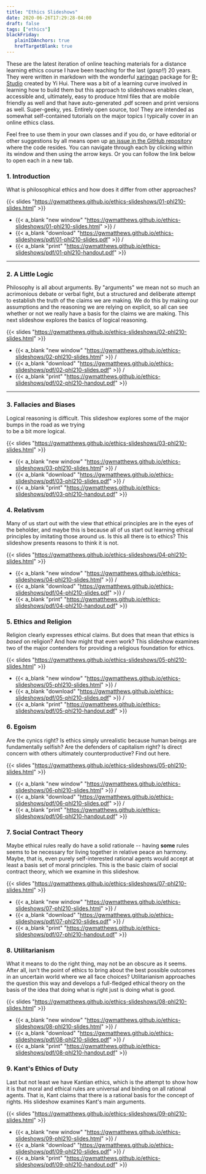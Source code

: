 ```yaml
---
title: "Ethics Slideshows"
date: 2020-06-26T17:29:28-04:00
draft: false
tags: ["ethics"]
blackFriday: 
   plainIDAnchors: true
   hrefTargetBlank: true
---
```


These are the latest iteration of online teaching materials for a distance learning ethics course I have been teaching for the last (*gasp!!*) 20 years. <!--more--> They were written in markdown with the wonderful [xaringan](https://github.com/yihui/xaringan) package for [R-Studio](https://rstudio.com/) created by Yi Hui. There was a bit of a learning curve involved in learning how to build them but this approach to slideshows enables clean, accessible and, ultimately, easy to produce html files that are mobile friendly as well and that have auto-generated .pdf screen and print versions as well. Super-geeky, yes. Entirely open source, too! They are intended as somewhat self-contained tutorials on the major topics I typically cover in an online ethics class. 

Feel free to use them in your own classes and if you do, or have editorial or other suggestions by all means open up [an issue in the GitHub repository](https://github.com/gwmatthews/ethics-slideshows/issues) where the code resides. You can navigate through each by clicking within its window and then using the arrow keys. Or you can follow the link below to open each in a new tab.

### 1. Introduction

What is philosophical ethics and how does it differ from other approaches? 

{{< slides "https://gwmatthews.github.io/ethics-slideshows/01-phl210-slides.html"  >}}


- {{< a_blank  "new window" "https://gwmatthews.github.io/ethics-slideshows/01-phl210-slides.html"  >}} /
- {{< a_blank  "download" "https://gwmatthews.github.io/ethics-slideshows/pdf/01-phl210-slides.pdf"  >}} /
- {{< a_blank  "print" "https://gwmatthews.github.io/ethics-slideshows/pdf/01-phl210-handout.pdf"  >}}

***


### 2. A Little Logic

Philosophy is all about arguments. By "arguments" we mean not so much an acrimonious debate or verbal fight, but a structured and deliberate attempt to establish the truth of the claims we are making. We do this by making our assumptions and the reasoning we are relying on explicit, so all can see whether or not we really have a basis for the claims we are making. This next slideshow explores the basics of logical reasoning.


{{< slides "https://gwmatthews.github.io/ethics-slideshows/02-phl210-slides.html"  >}}


- {{< a_blank  "new window" "https://gwmatthews.github.io/ethics-slideshows/02-phl210-slides.html"  >}} /
- {{< a_blank  "download" "https://gwmatthews.github.io/ethics-slideshows/pdf/02-phl210-slides.pdf"  >}} /
- {{< a_blank  "print" "https://gwmatthews.github.io/ethics-slideshows/pdf/02-phl210-handout.pdf"  >}}


***


### 3. Fallacies and Biases

Logical reasoning is difficult. This slideshow explores some of the major bumps in the road as we trying  
to be a bit more logical.

{{< slides "https://gwmatthews.github.io/ethics-slideshows/03-phl210-slides.html"  >}}


- {{< a_blank  "new window" "https://gwmatthews.github.io/ethics-slideshows/03-phl210-slides.html"  >}} /
- {{< a_blank  "download" "https://gwmatthews.github.io/ethics-slideshows/pdf/03-phl210-slides.pdf"  >}} /
- {{< a_blank  "print" "https://gwmatthews.github.io/ethics-slideshows/pdf/03-phl210-handout.pdf"  >}}


### 4. Relativsm

Many of us start out with the view that ethical principles are in the eyes of the beholder, and maybe this is because all of us start out learning ethical principles by imitating those around us. Is this all there is to ethics? This slideshow presents reasons to think it is not.


{{< slides "https://gwmatthews.github.io/ethics-slideshows/04-phl210-slides.html"  >}}


- {{< a_blank  "new window" "https://gwmatthews.github.io/ethics-slideshows/04-phl210-slides.html"  >}} / 
- {{< a_blank  "download" "https://gwmatthews.github.io/ethics-slideshows/pdf/04-phl210-slides.pdf"  >}} / 
- {{< a_blank  "print" "https://gwmatthews.github.io/ethics-slideshows/pdf/04-phl210-handout.pdf"  >}}


### 5. Ethics and Religion

Religion clearly expresses ethical claims. But does that mean that ethics is *based* on religion? And how might that even work? This slideshow examines two of the major contenders for providing a religious foundation for ethics.

{{< slides "https://gwmatthews.github.io/ethics-slideshows/05-phl210-slides.html"  >}}


- {{< a_blank  "new window" "https://gwmatthews.github.io/ethics-slideshows/05-phl210-slides.html"  >}} / 
- {{< a_blank  "download" "https://gwmatthews.github.io/ethics-slideshows/pdf/05-phl210-slides.pdf"  >}} / 
- {{< a_blank  "print" "https://gwmatthews.github.io/ethics-slideshows/pdf/05-phl210-handout.pdf"  >}}

### 6. Egoism

Are the cynics right? Is ethics simply unrealistic because human beings are fundamentally selfish? Are the defenders of capitalism right? Is direct concern with others ultimately counterproductive? Find out here.

{{< slides "https://gwmatthews.github.io/ethics-slideshows/05-phl210-slides.html"  >}}


- {{< a_blank  "new window" "https://gwmatthews.github.io/ethics-slideshows/06-phl210-slides.html"  >}} / 
- {{< a_blank  "download" "https://gwmatthews.github.io/ethics-slideshows/pdf/06-phl210-slides.pdf"  >}} / 
- {{< a_blank  "print" "https://gwmatthews.github.io/ethics-slideshows/pdf/06-phl210-handout.pdf"  >}}

### 7. Social Contract Theory

Maybe ethical rules really do have a solid rationale -- having **some** rules seems to be necessary for living together in relative peace an harmony. Maybe, that is, even purely self-interested rational agents would accept at least a basis set of moral principles. This is the basic claim of social contract theory, which we examine in this slideshow.

{{< slides "https://gwmatthews.github.io/ethics-slideshows/07-phl210-slides.html"  >}}


- {{< a_blank  "new window" "https://gwmatthews.github.io/ethics-slideshows/07-phl210-slides.html"  >}} / 
- {{< a_blank  "download" "https://gwmatthews.github.io/ethics-slideshows/pdf/07-phl210-slides.pdf"  >}} / 
- {{< a_blank  "print" "https://gwmatthews.github.io/ethics-slideshows/pdf/07-phl210-handout.pdf"  >}}


### 8. Utilitarianism

What it means to do the right thing, may not be an obscure as it seems. After all, isn't the point of ethics to bring about the best possible outcomes in an uncertain world where we all face choices? Utilitarianism approaches the question this way and develops a full-fledged ethical theory on the basis of the idea that doing what is right just is doing what is good.

{{< slides "https://gwmatthews.github.io/ethics-slideshows/08-phl210-slides.html"  >}}


- {{< a_blank  "new window" "https://gwmatthews.github.io/ethics-slideshows/08-phl210-slides.html"  >}} / 
- {{< a_blank  "download" "https://gwmatthews.github.io/ethics-slideshows/pdf/08-phl210-slides.pdf"  >}} / 
- {{< a_blank  "print" "https://gwmatthews.github.io/ethics-slideshows/pdf/08-phl210-handout.pdf"  >}}

### 9. Kant's Ethics of Duty

Last but not least we have Kantian ethics, which is the attempt to show how it is that moral and ethical rules are universal and binding on all rational agents. That is, Kant claims that there is a rational basis for the concept of rights. His slideshow examines Kant's main arguments.

{{< slides "https://gwmatthews.github.io/ethics-slideshows/09-phl210-slides.html"  >}}


- {{< a_blank  "new window" "https://gwmatthews.github.io/ethics-slideshows/09-phl210-slides.html"  >}} / 
- {{< a_blank  "download" "https://gwmatthews.github.io/ethics-slideshows/pdf/09-phl210-slides.pdf"  >}} / 
- {{< a_blank  "print" "https://gwmatthews.github.io/ethics-slideshows/pdf/09-phl210-handout.pdf"  >}}

